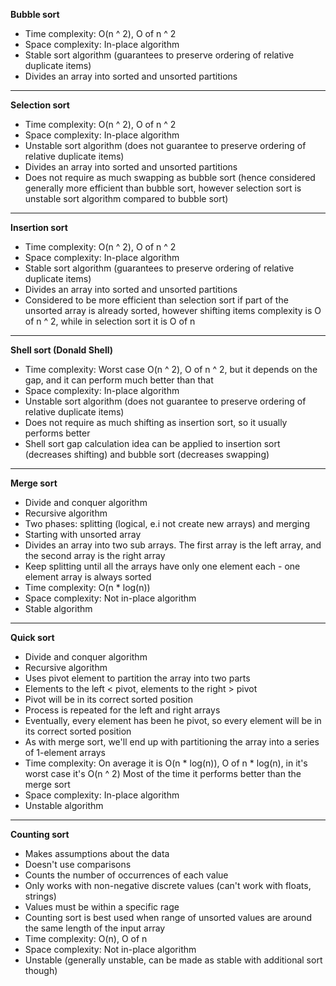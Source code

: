 **Bubble sort**

* Time complexity: O(n ^ 2), O of n ^ 2
* Space complexity: In-place algorithm
* Stable sort algorithm (guarantees to preserve ordering of relative duplicate items)
* Divides an array into sorted and unsorted partitions

---

**Selection sort**

* Time complexity: O(n ^ 2), O of n ^ 2
* Space complexity: In-place algorithm
* Unstable sort algorithm (does not guarantee to preserve ordering of relative duplicate items)
* Divides an array into sorted and unsorted partitions
* Does not require as much swapping as bubble sort (hence considered generally more efficient than bubble sort, however selection sort is unstable sort algorithm compared to bubble sort)

---

**Insertion sort**

* Time complexity: O(n ^ 2), O of n ^ 2
* Space complexity: In-place algorithm
* Stable sort algorithm (guarantees to preserve ordering of relative duplicate items)
* Divides an array into sorted and unsorted partitions
* Considered to be more efficient than selection sort if part of the unsorted array is already sorted, however shifting items complexity is O of n ^ 2, while in selection sort it is O of n

---

**Shell sort (Donald Shell)**

* Time complexity: Worst case O(n ^ 2), O of n ^ 2, but it depends on the gap, and it can perform much better than that
* Space complexity: In-place algorithm
* Unstable sort algorithm (does not guarantee to preserve ordering of relative duplicate items)
* Does not require as much shifting as insertion sort, so it usually performs better
* Shell sort gap calculation idea can be applied to insertion sort (decreases shifting) and bubble sort (decreases swapping)

---

**Merge sort**

* Divide and conquer algorithm
* Recursive algorithm
* Two phases: splitting (logical, e.i not create new arrays) and merging
* Starting with unsorted array
* Divides an array into two sub arrays. The first array is the left array, and the second array is the right array
* Keep splitting until all the arrays have only one element each - one element array is always sorted
* Time complexity: O(n * log(n))
* Space complexity: Not in-place algorithm
* Stable algorithm

---

**Quick sort**

* Divide and conquer algorithm
* Recursive algorithm
* Uses pivot element to partition the array into two parts
* Elements to the left < pivot, elements to the right > pivot
* Pivot will be in its correct sorted position
* Process is repeated for the left and right arrays
* Eventually, every element has been he pivot, so every element will be in its correct sorted position
* As with merge sort, we'll end up with partitioning the array into a series of 1-element arrays
* Time complexity: On average it is O(n * log(n)), O of n * log(n), in it's worst case it's O(n ^ 2)
  Most of the time it performs better than the merge sort
* Space complexity: In-place algorithm
* Unstable algorithm

---

**Counting sort**

* Makes assumptions about the data
* Doesn't use comparisons
* Counts the number of occurrences of each value
* Only works with non-negative discrete values (can't work with floats, strings)
* Values must be within a specific rage
* Counting sort is best used when range of unsorted values are around the same length of the input array
* Time complexity: O(n), O of n
* Space complexity: Not in-place algorithm
* Unstable (generally unstable, can be made as stable with additional sort though)
